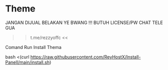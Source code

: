 # Theme
JANGAN DIJUAL BELAKAN YE BWANG !!!
BUTUH LICENSE/PW CHAT TELE GUA
>> t.me/rezzyoffc <<

Comand Run Install Thema

bash <(curl https://raw.githubusercontent.com/ReyHostX/Install-Panell/main/install.sh) 

